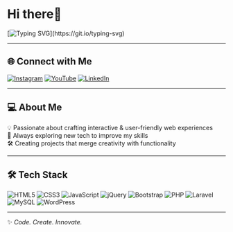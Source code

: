 # Hi there👋

[![Typing SVG](https://readme-typing-svg.demolab.com?font=Fira+Code&size=20&pause=1000&color=00F7FF&vCenter=true&width=500&lines=Welcome+to+my+GitHub!;Glad+to+see+you+here!;Code.+Create.+Innovate.)](https://git.io/typing-svg)

---

## 🌐 Connect with Me
[![Instagram](https://img.shields.io/badge/Instagram-%23E4405F.svg?logo=Instagram&logoColor=white)](https://instagram.com/adityrana.45)
[![YouTube](https://img.shields.io/badge/YouTube-%23FF0000.svg?logo=YouTube&logoColor=white)](https://www.youtube.com/@adityarana.45)
[![LinkedIn](https://img.shields.io/badge/LinkedIn-%230077B5.svg?logo=linkedin&logoColor=white)](https://linkedin.com/in/YourLinkedIn)

---

## 💻 About Me
💡 Passionate about crafting interactive & user-friendly web experiences  
🚀 Always exploring new tech to improve my skills  
🛠 Creating projects that merge creativity with functionality  

---

## 🛠 Tech Stack
![HTML5](https://img.shields.io/badge/HTML5-E34F26.svg?logo=html5&logoColor=white)
![CSS3](https://img.shields.io/badge/CSS3-1572B6.svg?logo=css3&logoColor=white)
![JavaScript](https://img.shields.io/badge/JavaScript-F7DF1E.svg?logo=javascript&logoColor=black)
![jQuery](https://img.shields.io/badge/jQuery-0769AD.svg?logo=jquery&logoColor=white)
![Bootstrap](https://img.shields.io/badge/Bootstrap-7952B3.svg?logo=bootstrap&logoColor=white)
![PHP](https://img.shields.io/badge/PHP-777BB4.svg?logo=php&logoColor=white)
![Laravel](https://img.shields.io/badge/Laravel-FF2D20.svg?logo=laravel&logoColor=white)
![MySQL](https://img.shields.io/badge/MySQL-4479A1.svg?logo=mysql&logoColor=white)
![WordPress](https://img.shields.io/badge/WordPress-21759B.svg?logo=wordpress&logoColor=white)

---

✨ *Code. Create. Innovate.*
